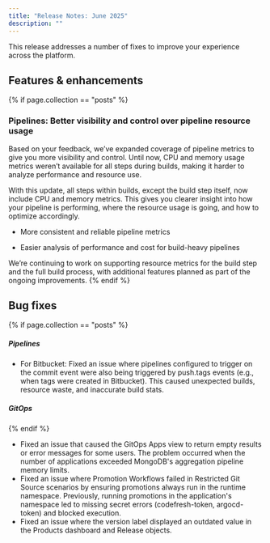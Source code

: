 ```yaml
---
title: "Release Notes: June 2025"
description: ""
---
```


This release addresses a number of fixes to improve your experience across the platform.

## Features & enhancements

{% if page.collection == "posts" %}
### Pipelines: Better visibility and control over pipeline resource usage

Based on your feedback, we’ve expanded coverage of pipeline metrics to give you more visibility and control. Until now, CPU and memory usage metrics weren’t available for all steps during builds, making it harder to analyze performance and resource use.

With this update, all steps within builds, except the build step itself, now include CPU and memory metrics. This gives you clearer insight into how your pipeline is performing, where the resource usage is going, and how to optimize accordingly.

* More consistent and reliable pipeline metrics

* Easier analysis of performance and cost for build-heavy pipelines

We’re continuing to work on supporting resource metrics for the build step and the full build process, with additional features planned as part of the ongoing improvements.
{% endif %}

## Bug fixes
{% if page.collection == "posts" %}
##### Pipelines
* For Bitbucket: Fixed an issue where pipelines configured to trigger on the commit event were also being triggered by push.tags events (e.g., when tags were created in Bitbucket). This caused unexpected builds, resource waste, and inaccurate build stats.

##### GitOps
{% endif %}
* Fixed an issue that caused the GitOps Apps view to return empty results or error messages for some users. The problem occurred when the number of applications exceeded MongoDB's aggregation pipeline memory limits.
* Fixed an issue where Promotion Workflows failed in Restricted Git Source scenarios by ensuring promotions always run in the runtime namespace. Previously, running promotions in the application's namespace led to missing secret errors (codefresh-token, argocd-token) and blocked execution.
* Fixed an issue where the version label displayed an outdated value in the Products dashboard and Release objects.

